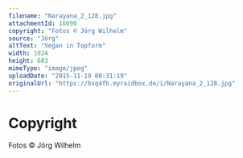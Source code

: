 ```yaml
---
filename: "Narayana_2_128.jpg"
attachmentId: 16090
copyright: "Fotos © Jörg Wilhelm"
source: "Jörg"
altText: "Vegan in Topform"
width: 1024
height: 683
mimeType: "image/jpeg"
uploadDate: "2015-11-19 08:31:19"
originalUrl: "https://bxq4fb.myraidbox.de/i/Narayana_2_128.jpg"
---
```


# Copyright

Fotos © Jörg Wilhelm
